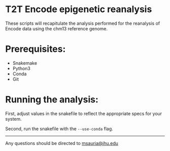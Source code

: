 T2T Encode epigenetic reanalysis
=

These scripts will recapitulate the analysis performed for the reanalysis of Encode data using the chm13 reference genome.

Prerequisites:
=

- Snakemake
- Python3
- Conda
- Git

Running the analysis:
=

First, adjust values in the snakefile to reflect the appropriate specs for your system.

Second, run the snakefile with the `--use-conda` flag.

----------------------------------------------------------------

Any questions should be directed to msauria@jhu.edu
